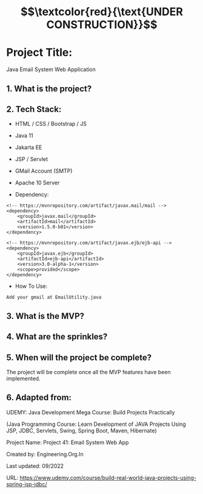 
# $$\textcolor{red}{\text{UNDER CONSTRUCTION}}$$

# Project Title:

Java Email System Web Application

## 1. What is the project?


## 2. Tech Stack:

- HTML / CSS / Bootstrap / JS

- Java 11

- Jakarta EE

- JSP / Servlet

- GMail Account (SMTP)

- Apache 10 Server

- Dependency: 

```
<!-- https://mvnrepository.com/artifact/javax.mail/mail -->
<dependency>
    <groupId>javax.mail</groupId>
    <artifactId>mail</artifactId>
    <version>1.5.0-b01</version>
</dependency>

```

```
<!-- https://mvnrepository.com/artifact/javax.ejb/ejb-api -->
<dependency>
    <groupId>javax.ejb</groupId>
    <artifactId>ejb-api</artifactId>
    <version>3.0-alpha-1</version>
    <scope>provided</scope>
</dependency>
```

- How To Use:

```
Add your gmail at EmailUtility.java
```
## 3. What is the MVP?


## 4. What are the sprinkles? 


## 5. When will the project be complete? 

The project will be complete once all the MVP features have been implemented.


## 6. Adapted from: 

UDEMY: Java Development Mega Course: Build Projects Practically

(Java Programming Course: Learn Development of JAVA Projects Using JSP, JDBC, Servlets, Swing, Spring Boot, Maven, Hibernate)

Project Name: Project 41: Email System Web App

Created by: Engineering.Org.In

Last updated: 09/2022

URL: https://www.udemy.com/course/build-real-world-java-projects-using-spring-jsp-jdbc/


